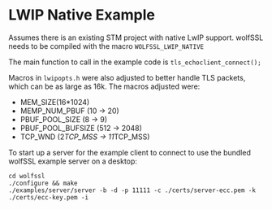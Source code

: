 # LWIP Native Example

Assumes there is an existing STM project with native LwIP support. wolfSSL needs to be compiled with the macro `WOLFSSL_LWIP_NATIVE`

The main function to call in the example code is `tls_echoclient_connect();`

Macros in `lwipopts.h` were also adjusted to better handle TLS packets, which can be as large as 16k. The macros adjusted were:
- MEM_SIZE(16*1024)
- MEMP_NUM_PBUF (10 -> 20)
- PBUF_POOL_SIZE (8 -> 9)
- PBUF_POOL_BUFSIZE (512 -> 2048)
- TCP_WND (2*TCP_MSS -> 11*TCP_MSS)


To start up a server for the example client to connect to use the bundled wolfSSL example
server on a desktop:

```
cd wolfssl
./configure && make
./examples/server/server -b -d -p 11111 -c ./certs/server-ecc.pem -k ./certs/ecc-key.pem -i
```
